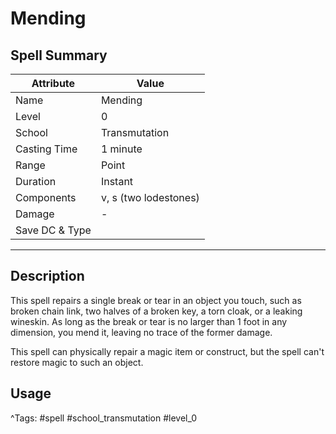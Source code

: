 # Mending

## Spell Summary

| Attribute        | Value                  |
|------------------|------------------------|
| Name             | Mending                 |
| Level            | 0                |
| School           | Transmutation          |
| Casting Time     | 1 minute              |
| Range            | Point            |
| Duration         | Instant             |
| Components       | v, s (two lodestones)             |
| Damage           | -               |
| Save DC & Type   |              |

---

## Description

This spell repairs a single break or tear in an object you touch, such as broken chain link, two halves of a broken key, a torn cloak, or a leaking wineskin. As long as the break or tear is no larger than 1 foot in any dimension, you mend it, leaving no trace of the former damage.

This spell can physically repair a magic item or construct, but the spell can't restore magic to such an object.

## Usage


^Tags: #spell #school_transmutation #level_0